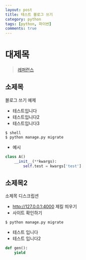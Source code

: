 ```yaml
---
layout: post
title: 테스트 블로그 쓰기
category: python
tags: [python, 파이썬]
comments: true
---
```

# 대제목
> [레퍼런스](jini-lee.github.io)      

## 소제목
블로그 쓰기 예제

- 테스트입니다
- 테스트입니다2
- 테스트입니다3

```
$ shell
$ python manage.py migrate
```

- 예시

```python
class A()
    __init__(**kwargs):
        self.test = kwargs['test']
```

## 소제목2
소제목 디스크립션

- http://127.0.0.1:4000 제킬 띄우기
- 사이트 확인하기

```
$ python manage.py migrate
```

- 테스트 입니다
- 테스트 입니다2


```python
def gen():
    yield
```
